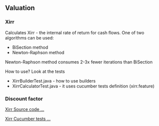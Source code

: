 ## Valuation
### Xirr

Calculates Xirr - the internal rate of return for cash flows. One of two algorithms can be used:
- BiSection method
- Newton-Raphson method

Newton-Raphson method consumes 2-3x fewer iterations than BiSection

How to use? Look at the tests

- XirrBuilderTest.java - how to use builders
- XirrCalculatorTest.java - it uses cucumber tests definition (xirr.feature)

### Discount factor

[Xirr Source code ...](../src/main/java/org/blacksmith/finlib/valuation/xirr)

[Xirr Cucumber tests ...](../src/test/resources/features/valuation)
